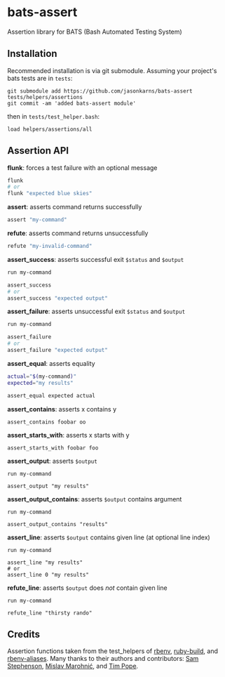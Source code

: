 # bats-assert
Assertion library for BATS (Bash Automated Testing System)

## Installation

Recommended installation is via git submodule. Assuming your project's bats
tests are in `tests`:

```
git submodule add https://github.com/jasonkarns/bats-assert tests/helpers/assertions
git commit -am 'added bats-assert module'
```

then in `tests/test_helper.bash`:

```
load helpers/assertions/all
```

## Assertion API

**flunk**: forces a test failure with an optional message

``` bash
flunk
# or
flunk "expected blue skies"
```

**assert**: asserts command returns successfully

``` bash
assert "my-command"
```

**refute**: asserts command returns unsuccessfully

``` bash
refute "my-invalid-command"
```

**assert_success**: asserts successful exit `$status` and `$output`

``` bash
run my-command

assert_success
# or
assert_success "expected output"
```

**assert_failure**: asserts unsuccessful exit `$status` and `$output`

``` bash
run my-command

assert_failure
# or
assert_failure "expected output"
```

**assert_equal**: asserts equality

``` bash
actual="$(my-command)"
expected="my results"

assert_equal expected actual
```

**assert_contains**: asserts x contains y

```
assert_contains foobar oo
```

**assert_starts_with**: asserts x starts with y

```
assert_starts_with foobar foo
```

**assert_output**: asserts `$output`

```
run my-command

assert_output "my results"
```

**assert_output_contains**: asserts `$output` contains argument

```
run my-command

assert_output_contains "results"
```

**assert_line**: asserts `$output` contains given line (at optional line index)

```
run my-command

assert_line "my results"
# or
assert_line 0 "my results"
```

**refute_line**: asserts `$output` does *not* contain given line

```
run my-command

refute_line "thirsty rando"
```

## Credits

Assertion functions taken from the test_helpers of [rbenv][], [ruby-build][],
and [rbenv-aliases][]. Many thanks to their authors and contributors: [Sam
Stephenson](https://github.com/sstephenson), [Mislav
Marohnić](https://github.com/mislav), and [Tim Pope](https://github.com/tpope).

[rbenv]:https://github.com/sstephenson/rbenv
[ruby-build]:https://github.com/sstephenson/ruby-build
[rbenv-aliases]:https://github.com/tpope/rbenv-aliases
